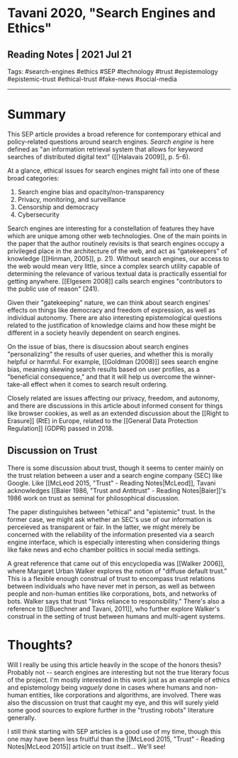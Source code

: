# Tavani 2020, "Search Engines and Ethics"
## Reading Notes | 2021 Jul 21
Tags: #search-engines #ethics #SEP #technology #trust #epistemology #epistemic-trust #ethical-trust #fake-news #social-media
___
# Summary
This SEP article provides a broad reference for contemporary ethical and policy-related questions around search engines. *Search engine* is here defined as "an information retrieval system that allows for keyword searches of distributed digital text" ([[Halavais 2009]], p. 5-6).

At a glance, ethical issues for search engines might fall into one of these broad categories:
1. Search engine bias and opacity/non-transparency
2. Privacy, monitoring, and surveillance
3. Censorship and democracy
4. Cybersecurity

Search engines are interesting for a constellation of features they have which are unique among other web technologies. One of the main points in the paper that the author routinely revisits is that search engines occupy a privileged place in the architecture of the web, and act as "gatekeepers" of knowledge ([[Hinman, 2005]], p. 21). Without search engines, our access to the web would mean very little, since a complex search utility capable of determining the relevance of various textual data is practically essential for getting anywhere. [[Elgesem 2008]] calls search engines "contributors to the public use of reason" (241).

Given their "gatekeeping" nature, we can think about search engines' effects on things like democracy and freedom of expression, as well as individual autonomy. There are also interesting epistemological questions related to the justification of knowledge claims and how these might be different in a society heavily dependent on search engines.

On the issue of bias, there is disucssion about search engines "personalizing" the results of user queries, and whether this is morally helpful or harmful. For example, [[Goldman (2008)]] sees search engine bias, meaning skewing search results based on user profiles, as a "beneficial consequence," and that it will help us overcome the winner-take-all effect when it comes to search result ordering.

Closely related are issues affecting our privacy, freedom, and autonomy, and there are discussions in this article about informed consent for things like browser cookies, as well as an extended discussion about the [[Right to Erasure]] (RtE) in Europe, related to the [[General Data Protection Regulation]] (GDPR) passed in 2018.

## Discussion on Trust
There is some discussion about trust, though it seems to center mainly on the trust relation between a user and a search engine company (SEC) like Google. Like [[McLeod 2015, "Trust" - Reading Notes|McLeod]], Tavani acknowledges [[Baier 1986, "Trust and Antitrust" - Reading Notes|Baier]]'s 1986 work on trust as seminal for philosophical discussion.

The paper distinguishes between "ethical" and "epistemic" trust. In the former case, we might ask whether an SEC's use of our information is perceieved as transparent or fair. In the latter, we might merely be concerned with the reliability of the information presented via a search engine interface, which is especially interesting when considering things like fake news and echo chamber politics in social media settings.

A great reference that came out of this encyclopedia was [[Walker 2006]], where Margaret Urban Walker explores the notion of "diffuse default trust." This is a flexible enough construal of trust to encompass trust relations between individuals who have never met in person, as well as between people and non-human entities like corporations, bots, and networks of bots. Walker says that trust "links reliance to responsibility." There's also a reference to [[Buechner and Tavani, 2011]], who further explore Walker's construal in the setting of trust between humans and multi-agent systems.

# Thoughts?
Will I really be using this article heavily in the scope of the honors thesis? Probably not -- search engines are interesting but not the true literary focus of the project. I'm mostly interested in this work just as an example of ethics and epistemology being *vaguely* done in cases where humans and non-human entities, like corporations and algorithms, are involved. There was also the discussion on trust that caught my eye, and this will surely yield some good sources to explore further in the "trusting robots" literature generally.

I still think starting with SEP articles is a good use of my time, though this one may have been less fruitful than the [[McLeod 2015, "Trust" - Reading Notes|McLeod 2015]] article on trust itself... We'll see!